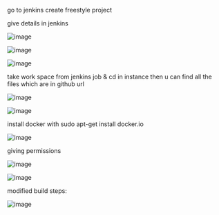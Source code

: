 
go to jenkins create freestyle project 

give details in jenkins

![image](https://user-images.githubusercontent.com/85178565/232262870-393b1603-53c0-4b7f-abe0-5cf741594b71.png)

![image](https://user-images.githubusercontent.com/85178565/232262984-6c756409-735b-46aa-9c73-830144ea1974.png)


![image](https://user-images.githubusercontent.com/85178565/232263150-4421c6ab-19a7-4389-8257-15e554f55ea1.png)

take work space from jenkins job & cd in instance then u can find all the files which are in github url

![image](https://user-images.githubusercontent.com/85178565/232263337-9631e0e1-9b75-4615-89ca-3a00ac254766.png)



![image](https://user-images.githubusercontent.com/85178565/232263538-8c5eff1b-eb39-44d7-90ab-0951186f05d5.png)


install docker with sudo apt-get install docker.io

![image](https://user-images.githubusercontent.com/85178565/232263752-3b6a61fb-f989-4fb3-9ee0-5270d9bdcabd.png)


giving permissions

![image](https://user-images.githubusercontent.com/85178565/232263849-0b2d9265-174a-4f09-a99a-8cc3b96f2f3b.png)

![image](https://user-images.githubusercontent.com/85178565/232264084-93df9eef-7449-4754-b980-8204e252eb35.png)


modified build steps:

![image](https://user-images.githubusercontent.com/85178565/232264176-09d11642-52e7-48ec-ba65-d4281c80872a.png)
